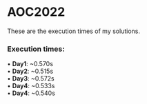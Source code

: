 # AOC2022
These are the execution times of my solutions.
### Execution times:
• <b>Day1</b>: ~0.570s<br>
• <b>Day2</b>: ~0.515s<br>
• <b>Day3</b>: ~0.572s<br>
• <b>Day4</b>: ~0.533s<br>
• <b>Day4</b>: ~0.540s<br>
